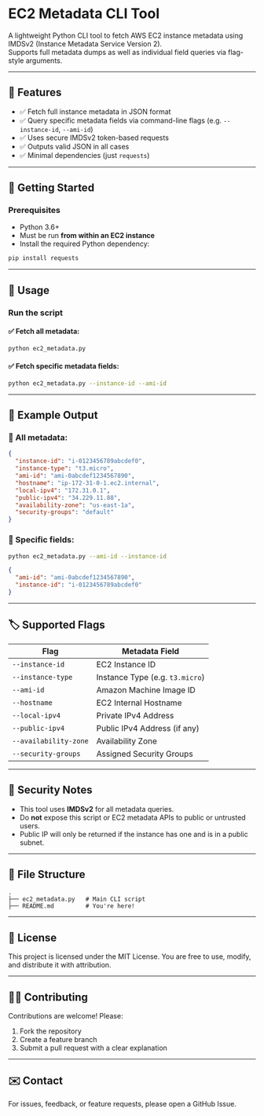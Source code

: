 # EC2 Metadata CLI Tool

A lightweight Python CLI tool to fetch AWS EC2 instance metadata using IMDSv2 (Instance Metadata Service Version 2).  
Supports full metadata dumps as well as individual field queries via flag-style arguments.

---

## 🔧 Features

- ✅ Fetch full instance metadata in JSON format
- ✅ Query specific metadata fields via command-line flags (e.g. `--instance-id`, `--ami-id`)
- ✅ Uses secure IMDSv2 token-based requests
- ✅ Outputs valid JSON in all cases
- ✅ Minimal dependencies (just `requests`)

---

## 🚀 Getting Started

### Prerequisites

- Python 3.6+
- Must be run **from within an EC2 instance**
- Install the required Python dependency:

```bash
pip install requests
```

---

## 🧪 Usage

### Run the script

#### ✅ Fetch all metadata:

```bash
python ec2_metadata.py
```

#### ✅ Fetch specific metadata fields:

```bash
python ec2_metadata.py --instance-id --ami-id
```

---

## 🧾 Example Output

### 🔹 All metadata:

```json
{
  "instance-id": "i-0123456789abcdef0",
  "instance-type": "t3.micro",
  "ami-id": "ami-0abcdef1234567890",
  "hostname": "ip-172-31-0-1.ec2.internal",
  "local-ipv4": "172.31.0.1",
  "public-ipv4": "34.229.11.88",
  "availability-zone": "us-east-1a",
  "security-groups": "default"
}
```

### 🔹 Specific fields:

```bash
python ec2_metadata.py --ami-id --instance-id
```

```json
{
  "ami-id": "ami-0abcdef1234567890",
  "instance-id": "i-0123456789abcdef0"
}
```

---

## 🏷️ Supported Flags

| Flag                  | Metadata Field              |
|-----------------------|-----------------------------|
| `--instance-id`       | EC2 Instance ID             |
| `--instance-type`     | Instance Type (e.g. `t3.micro`) |
| `--ami-id`            | Amazon Machine Image ID     |
| `--hostname`          | EC2 Internal Hostname       |
| `--local-ipv4`        | Private IPv4 Address        |
| `--public-ipv4`       | Public IPv4 Address (if any)|
| `--availability-zone` | Availability Zone           |
| `--security-groups`   | Assigned Security Groups    |

---

## 🔐 Security Notes

- This tool uses **IMDSv2** for all metadata queries.
- Do **not** expose this script or EC2 metadata APIs to public or untrusted users.
- Public IP will only be returned if the instance has one and is in a public subnet.

---

## 📁 File Structure

```
.
├── ec2_metadata.py   # Main CLI script
├── README.md         # You're here!
```

---

## 📜 License

This project is licensed under the MIT License. You are free to use, modify, and distribute it with attribution.

---

## 🙋‍♀️ Contributing

Contributions are welcome! Please:

1. Fork the repository
2. Create a feature branch
3. Submit a pull request with a clear explanation

---

## ✉️ Contact

For issues, feedback, or feature requests, please open a GitHub Issue.

